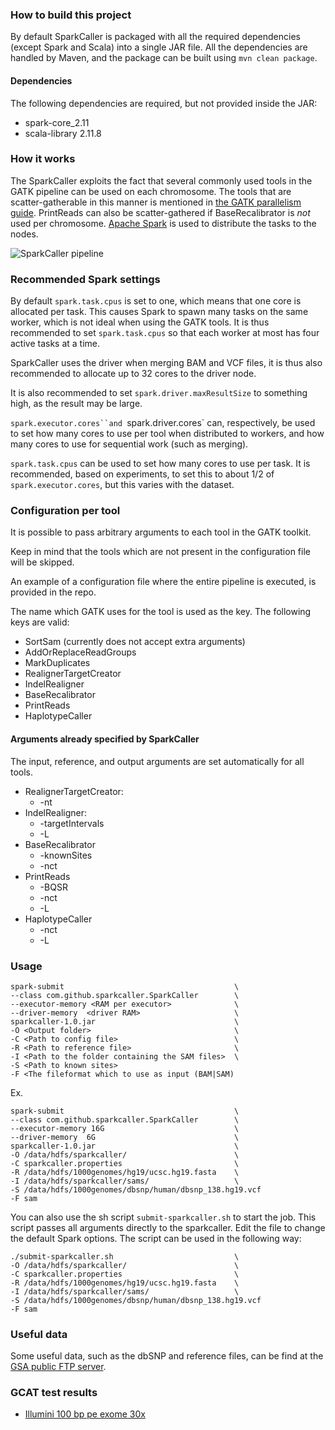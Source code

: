 ### How to build this project
By default SparkCaller is packaged with all the required dependencies (except
Spark and Scala) into a single JAR file. All the dependencies are handled by Maven, and
the package can be built using `mvn clean package`.

#### Dependencies
The following dependencies are required, but not provided inside the JAR:
* spark-core_2.11
* scala-library 2.11.8

### How it works
The SparkCaller exploits the fact that several commonly used tools in the GATK
pipeline can be used on each chromosome. The tools that are scatter-gatherable
in this manner is mentioned in [the GATK parallelism
guide](http://gatkforums.broadinstitute.org/dsde/discussion/1975/how-can-i-use-parallelism-to-make-gatk-tools-run-faster).
PrintReads can also be scatter-gathered if BaseRecalibrator is *not* used per
chromosome. [Apache Spark](http://spark.apache.org/) is used to distribute the
tasks to the nodes.

![SparkCaller pipeline](img/sparkcaller_pipeline.png "How the pipeline is run
using the SparkCaller")

### Recommended Spark settings
By default `spark.task.cpus` is set to one, which means that one core is
allocated per task. This causes Spark to spawn many tasks on the same worker,
which is not ideal when using the GATK tools.
It is thus recommended to set `spark.task.cpus` so that each worker at most has
four active tasks at a time.

SparkCaller uses the driver when merging BAM and VCF files, it is thus also
recommended to allocate up to 32 cores to the driver node.

It is also recommended to set `spark.driver.maxResultSize` to something high,
as the result may be large.

`spark.executor.cores``and `spark.driver.cores` can, respectively, be used to
set how many cores to use per tool when distributed to workers, and how many
cores to use for sequential work (such as merging).

`spark.task.cpus` can be used to set how many cores to use per task. It is
recommended, based on experiments, to set this to about 1/2 of
`spark.executor.cores`, but this varies with the dataset.


### Configuration per tool
It is possible to pass arbitrary arguments to each tool in the GATK toolkit.

Keep in mind that the tools which are not present in the configuration file
will be skipped.

An example of a configuration file where the entire pipeline is executed, is
provided in the repo.

The name which GATK uses for the tool is used as the key. The following keys
are valid:

* SortSam (currently does not accept extra arguments)
* AddOrReplaceReadGroups
* MarkDuplicates
* RealignerTargetCreator
* IndelRealigner
* BaseRecalibrator
* PrintReads
* HaplotypeCaller

#### Arguments already specified by SparkCaller
The input, reference, and output arguments are set automatically for all tools.
* RealignerTargetCreator:
	* -nt
* IndelRealigner:
	* -targetIntervals
	* -L
* BaseRecalibrator
	* -knownSites
	* -nct
* PrintReads
	* -BQSR
	* -nct
	* -L
* HaplotypeCaller
	* -nct
	* -L

### Usage
```
spark-submit                                      \
--class com.github.sparkcaller.SparkCaller        \
--executor-memory <RAM per executor>              \
--driver-memory  <driver RAM>                     \
sparkcaller-1.0.jar                               \
-O <Output folder>                                \
-C <Path to config file>                          \
-R <Path to reference file>                       \
-I <Path to the folder containing the SAM files>  \
-S <Path to known sites>
-F <The fileformat which to use as input (BAM|SAM)
```

Ex.
```
spark-submit                                      \
--class com.github.sparkcaller.SparkCaller        \
--executor-memory 16G                             \
--driver-memory  6G                               \
sparkcaller-1.0.jar                               \
-O /data/hdfs/sparkcaller/                        \
-C sparkcaller.properties                         \
-R /data/hdfs/1000genomes/hg19/ucsc.hg19.fasta    \
-I /data/hdfs/sparkcaller/sams/                   \
-S /data/hdfs/1000genomes/dbsnp/human/dbsnp_138.hg19.vcf
-F sam
```

You can also use the sh script `submit-sparkcaller.sh` to start the job.
This script passes all arguments directly to the sparkcaller. Edit the file to
change the default Spark options.
The script can be used in the following way:

```
./submit-sparkcaller.sh                           \
-O /data/hdfs/sparkcaller/                        \
-C sparkcaller.properties                         \
-R /data/hdfs/1000genomes/hg19/ucsc.hg19.fasta    \
-I /data/hdfs/sparkcaller/sams/                   \
-S /data/hdfs/1000genomes/dbsnp/human/dbsnp_138.hg19.vcf
-F sam
```

### Useful data
Some useful data, such as the dbSNP and reference files, can be find at the [GSA
public FTP
server](http://gatkforums.broadinstitute.org/gatk/discussion/1215/how-can-i-access-the-gsa-public-ftp-server).

### GCAT test results
* [Illumini 100 bp pe exome 30x](http://www.bioplanet.com/gcat/reports/8098-jbosisorkp/variant-calls/illumina-100bp-pe-exome-30x/sparkbwa-sparkcaller/compare-8088-uxcggxlhzc-7997-cqiyxsnvoq/group-read-depth)
